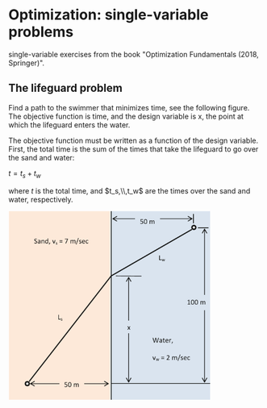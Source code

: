 # Optimization: single-variable problems

single-variable exercises from the book "Optimization Fundamentals (2018, Springer)".

## The lifeguard problem

Find a path to the swimmer that minimizes time, see the following figure. The objective function is time, and the
design variable is x, the point at which the lifeguard enters the water.

The objective function must be written as a function of the design variable. First, the total time is the sum of
the times that take the lifeguard to go over the sand and water:

$t = t_s + t_w$

where $t$ is the total time, and $t_s,\\,t_w$ are the times over the sand and water, respectively.


<img src="images/1.lifeguard.png" alt="The lifeguard problem" width="400" height="auto"/>
